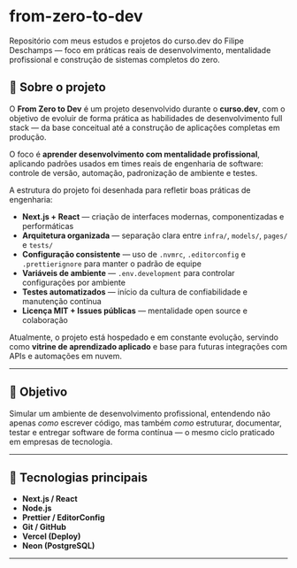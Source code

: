 # from-zero-to-dev

Repositório com meus estudos e projetos do curso.dev do Filipe Deschamps — foco em práticas reais de desenvolvimento, mentalidade profissional e construção de sistemas completos do zero.
## 🚀 Sobre o projeto

O **From Zero to Dev** é um projeto desenvolvido durante o **curso.dev**, com o objetivo de evoluir de forma prática as habilidades de desenvolvimento full stack — da base conceitual até a construção de aplicações completas em produção.

O foco é **aprender desenvolvimento com mentalidade profissional**, aplicando padrões usados em times reais de engenharia de software: controle de versão, automação, padronização de ambiente e testes.

A estrutura do projeto foi desenhada para refletir boas práticas de engenharia:

- **Next.js + React** — criação de interfaces modernas, componentizadas e performáticas
- **Arquitetura organizada** — separação clara entre `infra/`, `models/`, `pages/` e `tests/`
- **Configuração consistente** — uso de `.nvmrc`, `.editorconfig` e `.prettierignore` para manter o padrão de equipe
- **Variáveis de ambiente** — `.env.development` para controlar configurações por ambiente
- **Testes automatizados** — início da cultura de confiabilidade e manutenção contínua
- **Licença MIT + Issues públicas** — mentalidade open source e colaboração

Atualmente, o projeto está hospedado e em constante evolução, servindo como **vitrine de aprendizado aplicado** e base para futuras integrações com APIs e automações em nuvem.

---

## 🎯 Objetivo

Simular um ambiente de desenvolvimento profissional, entendendo não apenas *como* escrever código, mas também *como* estruturar, documentar, testar e entregar software de forma contínua — o mesmo ciclo praticado em empresas de tecnologia.

---

## 🧩 Tecnologias principais

- **Next.js / React**
- **Node.js**
- **Prettier / EditorConfig**
- **Git / GitHub**
- **Vercel (Deploy)**
- **Neon (PostgreSQL)**

---


